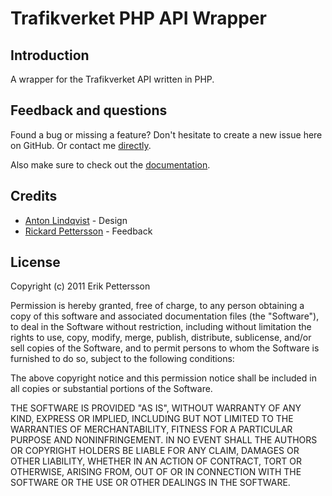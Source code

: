 # Trafikverket PHP API Wrapper

## Introduction

A wrapper for the Trafikverket API written in PHP.

## Feedback and questions

Found a bug or missing a feature? Don't hesitate to create a new issue here on GitHub. Or contact me [directly](https://github.com/ptz0n).

Also make sure to check out the [documentation](http://tagtider.net/blogg/tjanster/trafikverket-exponerar-api/).

## Credits

* [Anton Lindqvist](https://github.com/mptre) - Design
* [Rickard Pettersson](http://rickardp.se/) - Feedback

## License

Copyright (c) 2011 Erik Pettersson

Permission is hereby granted, free of charge, to any person obtaining a copy
of this software and associated documentation files (the "Software"), to deal
in the Software without restriction, including without limitation the rights
to use, copy, modify, merge, publish, distribute, sublicense, and/or sell
copies of the Software, and to permit persons to whom the Software is
furnished to do so, subject to the following conditions:

The above copyright notice and this permission notice shall be included in
all copies or substantial portions of the Software.

THE SOFTWARE IS PROVIDED "AS IS", WITHOUT WARRANTY OF ANY KIND, EXPRESS OR
IMPLIED, INCLUDING BUT NOT LIMITED TO THE WARRANTIES OF MERCHANTABILITY,
FITNESS FOR A PARTICULAR PURPOSE AND NONINFRINGEMENT. IN NO EVENT SHALL THE
AUTHORS OR COPYRIGHT HOLDERS BE LIABLE FOR ANY CLAIM, DAMAGES OR OTHER
LIABILITY, WHETHER IN AN ACTION OF CONTRACT, TORT OR OTHERWISE, ARISING FROM,
OUT OF OR IN CONNECTION WITH THE SOFTWARE OR THE USE OR OTHER DEALINGS IN
THE SOFTWARE.